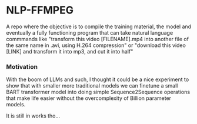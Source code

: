 # NLP-FFMPEG
A repo where the objective is to compile the training material, the model and eventually a fully functioning program that can take natural language commmands like "transform this video [FILENAME].mp4 into another file of the same name in .avi, using H.264 compression" or "download this video [LINK] and transform it into mp3, and cut it into half"

### Motivation
With the boom of LLMs and such, I thought it could be a nice experiment to show that with smaller more traditional models we can finetune a small BART transformer model into doing simple Sequence2Sequence operations that make life easier without the overcomplexity of Billion parameter models.

It is still in works tho...